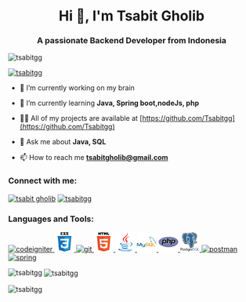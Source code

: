 <h1 align="center">Hi 👋, I'm Tsabit Gholib</h1>
<h3 align="center">A passionate Backend Developer from Indonesia</h3>

<p align="left"> <img src="https://komarev.com/ghpvc/?username=tsabitgg&label=Profile%20views&color=0e75b6&style=flat" alt="tsabitgg" /> </p>

<p align="left"> <a href="https://github.com/ryo-ma/github-profile-trophy"><img src="https://github-profile-trophy.vercel.app/?username=tsabitgg" alt="tsabitgg" /></a> </p>

- 🔭 I’m currently working on my brain

- 🌱 I’m currently learning **Java, Spring boot,nodeJs, php**

- 👨‍💻 All of my projects are available at [https://github.com/Tsabitgg](https://github.com/Tsabitgg)

- 💬 Ask me about **Java, SQL**

- 📫 How to reach me **tsabitgholib@gmail.com**

<h3 align="left">Connect with me:</h3>
<p align="left">
<a href="https://linkedin.com/in/tsabit gholib" target="blank"><img align="center" src="https://raw.githubusercontent.com/rahuldkjain/github-profile-readme-generator/master/src/images/icons/Social/linked-in-alt.svg" alt="tsabit gholib" height="30" width="40" /></a>
<a href="https://instagram.com/tsabitgg" target="blank"><img align="center" src="https://raw.githubusercontent.com/rahuldkjain/github-profile-readme-generator/master/src/images/icons/Social/instagram.svg" alt="tsabitgg" height="30" width="40" /></a>
</p>

<h3 align="left">Languages and Tools:</h3>
<p align="left"> <a href="https://codeigniter.com" target="_blank" rel="noreferrer"> <img src="https://cdn.worldvectorlogo.com/logos/codeigniter.svg" alt="codeigniter" width="40" height="40"/> </a> <a href="https://www.w3schools.com/css/" target="_blank" rel="noreferrer"> <img src="https://raw.githubusercontent.com/devicons/devicon/master/icons/css3/css3-original-wordmark.svg" alt="css3" width="40" height="40"/> </a> <a href="https://git-scm.com/" target="_blank" rel="noreferrer"> <img src="https://www.vectorlogo.zone/logos/git-scm/git-scm-icon.svg" alt="git" width="40" height="40"/> </a> <a href="https://www.w3.org/html/" target="_blank" rel="noreferrer"> <img src="https://raw.githubusercontent.com/devicons/devicon/master/icons/html5/html5-original-wordmark.svg" alt="html5" width="40" height="40"/> </a> <a href="https://www.java.com" target="_blank" rel="noreferrer"> <img src="https://raw.githubusercontent.com/devicons/devicon/master/icons/java/java-original.svg" alt="java" width="40" height="40"/> </a> <a href="https://www.mysql.com/" target="_blank" rel="noreferrer"> <img src="https://raw.githubusercontent.com/devicons/devicon/master/icons/mysql/mysql-original-wordmark.svg" alt="mysql" width="40" height="40"/> </a> <a href="https://www.php.net" target="_blank" rel="noreferrer"> <img src="https://raw.githubusercontent.com/devicons/devicon/master/icons/php/php-original.svg" alt="php" width="40" height="40"/> </a> <a href="https://www.postgresql.org" target="_blank" rel="noreferrer"> <img src="https://raw.githubusercontent.com/devicons/devicon/master/icons/postgresql/postgresql-original-wordmark.svg" alt="postgresql" width="40" height="40"/> </a> <a href="https://postman.com" target="_blank" rel="noreferrer"> <img src="https://www.vectorlogo.zone/logos/getpostman/getpostman-icon.svg" alt="postman" width="40" height="40"/> </a> <a href="https://spring.io/" target="_blank" rel="noreferrer"> <img src="https://www.vectorlogo.zone/logos/springio/springio-icon.svg" alt="spring" width="40" height="40"/> </a> </p>

<p><img align="left" src="https://github-readme-stats.vercel.app/api/top-langs?username=tsabitgg&show_icons=true&locale=en&layout=compact" alt="tsabitgg" /></p>

<p>&nbsp;<img align="center" src="https://github-readme-stats.vercel.app/api?username=tsabitgg&show_icons=true&locale=en" alt="tsabitgg" /></p>

<p><img align="center" src="https://github-readme-streak-stats.herokuapp.com/?user=tsabitgg&" alt="tsabitgg" /></p>

